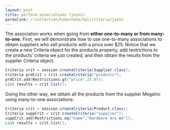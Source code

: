 ```yaml
---
layout: post
title: perform associations (joins)
permalink: /:collection/hibernate/hql/criteria/joins
---
```


The association works when going from **either one-to-many or from many-to-one.** First, we will demonstrate how to use one-to-many associations to obtain suppliers who sell products with a price over $25. Notice that we create a new Criteria object for the products property, add restrictions to the products’ criteria we just created, and then obtain the results from the supplier Criteria object.

```java
Criteria crit = session.createCriteria(Supplier.class);
Criteria prdCrit = crit.createCriteria("products");
prdCrit.add(Restrictions.gt("price",25.0));
List results = crit.list();
```

Going the other way, we obtain all the products from the supplier MegaInc using many-to-one associations:

```java
Criteria crit = session.createCriteria(Product.class);
Criteria suppCrit = crit.createCriteria("supplier");
suppCrit.add(Restrictions.eq("name","Hardware Are We"));
List results = crit.list();
```

